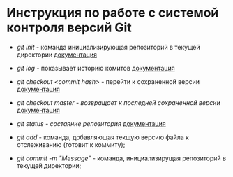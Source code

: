 # Инструкция по работе с системой контроля версий Git

* *git init* - команда инициализирующая репозиторий в текущей директории [документация](https://git-scm.com/docs/git-init)

* *git log* - показывает историю комитов [документация](https://git-scm.com/docs/git-log)

* *git checkout \<commit hash>* -  перейти к сохраненной версии [документация](https://git-scm.com/docs/git-checkout)

* *git checkout master - возвращает к последней сохраненной версии* [документация](https://git-scm.com/docs/git-checkout) 

* *git status - состаяние репозитория* [документация](https://git-scm.com/docs/git-status) 

* *git add* - команда, добавляющая текщую версию файла к отслеживанию (готовит к коммиту);

* *git commit -m "Message"* - команда, инициализирущая репозиторий в текущей директории;